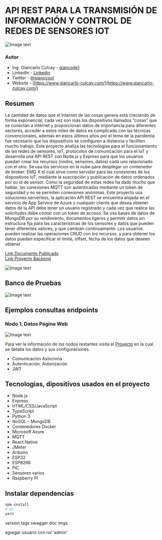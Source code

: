 # API REST PARA LA TRANSMISIÓN DE INFORMACIÓN Y CONTROL DE REDES DE SENSORES IOT

![Image text](./imgs/proyecto.png)

### Autor
 - Ing. Giancarlo Culcay -  [giancode1](https://github.com/giancode1)
 - LinkedIn - [Linkedin](https://www.linkedin.com/in/giancarlo-culcay/)
 - Twitter - [@gianccool](https://twitter.com/GiancCool)
 - Website - [https://www.giancarlo-culcay.com/](https://www.giancarlo-culcay.com/)

## Resumen
La cantidad de datos que el Internet de las cosas genera está creciendo de forma exponencial, cada vez son más los dispositivos llamados “cosas” que se conectan a internet y proporcionan datos de importancia para diferentes sectores, acceder a estos miles de datos es complicado con las técnicas convencionales, además en estos últimos años por el tema de la pandemia fue necesario que los dispositivos se configuren a distancia y faciliten mucho trabajo. Este proyecto analiza las tecnologías para el funcionamiento de las redes de sensores, IoT, protocolos de comunicación para el IoT y desarrolla una API REST con Node.js y Express para que los usuarios puedan crear los recursos (nodos, sensores, datos) cada uno relacionado con el otro. Se usa los servicios en la nube para desplegar un contenedor de broker: EMQ X el cual sirve como servidor para las conexiones de los dispositivos IoT, mediante la suscripción y publicación de datos ordenados por su id de sensor. Como la seguridad de estas redes ha dado mucho que hablar, las conexiones MQTT son autenticadas mediante un token de seguridad y no se permiten conexiones anónimas. Este proyecto usa soluciones serverless, la aplicación API REST se encuentra alojada en el servicio de App Service de Azure y cualquier cliente que desea obtener datos de la API debe tener un usuario registrado y cada vez que realice las solicitudes debe contar con un token de acceso. Se usa bases de datos de MongoDB por su rendimiento, documentos ligeros y permitir datos sin estructura fija para las características de los sensores y datos que pueden tener diferentes valores, y que cambian continuamente. Los usuarios pueden realizar las operaciones CRUD con los recursos, y para obtener los datos pueden especificar el límite, offset, fecha de los datos que deseen obtener.

[Link Documento Publicado](https://repositorio.uta.edu.ec/handle/123456789/35022)  
[Link Proyecto Backend](https://api-rest-wsn-iot-gc.azurewebsites.net/docs/)  

![Image text](./imgs/doc_swagger.png)

## Banco de Pruebas
![Image text](./imgs/Banco_de_pruebas.png)

## Ejemplos consultas endpoints

### Nodo 1, Datos Página Web
![Image text](./imgs/nodo1-datos-navegador.png)

Para ver la información de los nodos restantes visita el [Proyecto](https://repositorio.uta.edu.ec/handle/123456789/35022) en la cual se detalla los datos y sus configuraciones.


- Comunicación Asíncrona
- Autenticación, Autorización
- JWT

## Tecnologias, dipositivos usados en el proyecto
- Node.js
- Express
- HTML/CSS/JavaScript
- TypeScript
- Python 3
- NoSQL - MongoDB
- Contenedores Docker
- Microsoft Azure 
- MQTT
- React Native
- JMeter
- Arduino
- ESP32
- ESP8266
- PIC
- Sensores varios
- Raspberry PI

## Instalar dependencias

```bash
npm install
# or
yarn
```


version tags
swagger doc  imgs

agregar usuario con rol 'admin'
